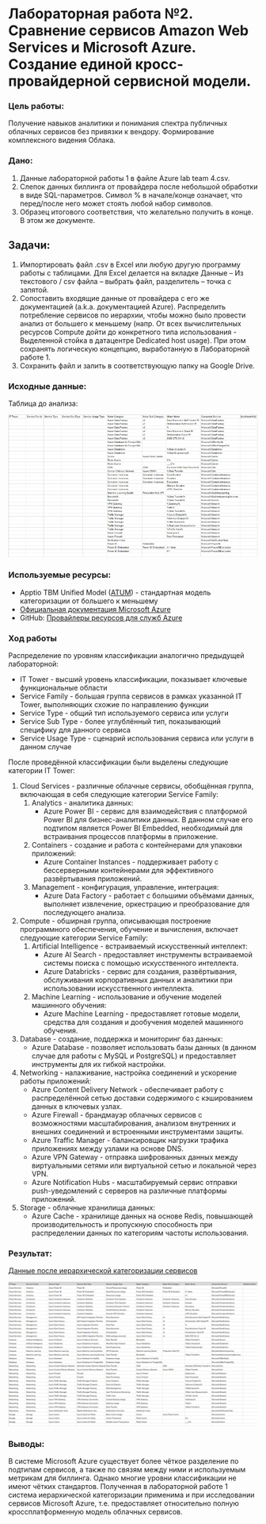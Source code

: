 # Лабораторная работа №2. Сравнение сервисов Amazon Web Services и Microsoft Azure. Создание единой кросс-провайдерной сервисной модели.

### Цель работы:
Получение навыков аналитики и понимания спектра публичных облачных сервисов без привязки к вендору. Формирование комплексного видения Облака. 

### Дано:
1. Данные лабораторной работы 1 в файле Azure lab team 4.csv.
2. Слепок данных биллинга от провайдера после небольшой обработки в виде SQL-параметров. Символ % в начале/конце означает, что перед/после него может стоять любой набор символов.
3. Образец итогового соответствия, что желательно получить в конце. В этом же документе.

## Задачи:
1. Импортировать файл .csv в Excel или любую другую программу работы с таблицами. Для Excel делается на вкладке Данные – Из текстового / csv файла – выбрать файл, разделитель – точка с запятой.
2. Сопоставить входящие данные от провайдера с его же документацией (a.k.a. документацией Azure). Распределить потребление сервисов по иерархии, чтобы можно было провести анализ от большего к меньшему (напр. От всех вычислительных ресурсов Compute дойти до конкретного типа использования - Выделенной стойка в датацентре Dedicated host usage). При этом сохранять логическую концепцию, выработанную в Лабораторной работе 1.
3. Сохранить файл и залить в соответствующую папку на Google Drive.

### Исходные данные:
Таблица до анализа:

![Исходная таблица](https://github.com/DanilRozhin/Clouds-DevOps/blob/main/Clouds%20-%20Lab%202/initial2.jpg)

### Используемые ресурсы:
- Apptio TBM Unified Model ([ATUM](https://www.apptio.com/)) - стандартная модель категоризации от большего к меньшему
- [Официальная документация Microsoft Azure](https://learn.microsoft.com/en-us/azure/)
- GitHub: [Провайлеры ресурсов для служб Azure](https://github.com/MicrosoftDocs/azure-docs/blob/main/articles/azure-resource-manager/management/azure-services-resource-providers.md)

### Ход работы

Распределение по уровням классификации аналогично предыдущей лабораторной:
- IT Tower - высший уровень классификации, показывает ключевые функциональные области
- Service Family - большая группа сервисов в рамках указанной IT Tower, выполняющих схожие по направлению функции
- Service Type - общий тип используемого сервиса или услуги
- Service Sub Type - более углублённый тип, показывающий специфику для данного сервиса
- Service Usage Type - сценарий использования сервиса или услуги в данном случае

После проведённой классификации были выделены следующие категории IT Tower:
1. Cloud Services - различные облачные сервисы, обобщённая группа, включающая в себя следующие категории Service Family:
    1. Analytics - аналитика данных:
       - Azure Power BI - сервис для взаимодействия с платформой Power BI для бизнес-аналитики данных. В данном случае его подтипом является Power BI Embedded, необходимый для встраивания процессов платформы в приложение.
    2. Containers - создание и работа с контейнерами для упаковки приложений:
       - Azure Container Instances - поддерживает работу с бессерверными контейнерами для эффективного развёртывания приложений.
    3. Management - конфигурация, управление, интеграция:
       - Azure Data Factory - работает с большими объёмами данных, выполняет извлечение, оркестрацию и преобразование для последующего анализа.
2. Compute - обширная группа, описывающая построение программного обеспечения, обучение и вычисления, включает следующие категории Service Family:
    1. Artificial Intelligence - встраиваемый искусственный интеллект:
       - Azure AI Search - предоставляет инструменты встраиваемой системы поиска с помощью искусственного интеллекта.
       - Azure Databricks - сервис для создания, развёртывания, обслуживания корпоративных данных и аналитики при использовании искусственного интеллекта.
    2. Machine Learning - использование и обучение моделей машинного обучения:
       - Azure Machine Learning - предоставляет готовые модели, средства для создания и дообучения моделей машинного обучения.
3. Database - создание, поддержка и мониторинг баз данных:
   - Azure Database - позволяет использовать базы данных (в данном случае для работы с MySQL и PostgreSQL) и предоставляет инструменты для их гибкой настройки.
4. Networking - налаживание, настройка соединений и ускорение работы приложений:
   - Azure Content Delivery Network - обеспечивает работу с распределённой сетью доставки содержимого с кэшированием данных в ключевых узлах.
   - Azure Firewall - брандмауэр облачных сервисов с возможностями масштабирования, анализом внутренних и внешних соединений и встроенными инструментами защиты.
   - Azure Traffic Manager - балансировщик нагрузки трафика приложениях между узлами на основе DNS.
   - Azure VPN Gateway - отправка шифрованных данных между виртуальными сетями или виртуальной сетью и локальной через VPN.
   - Azure Notification Hubs - масштабируемый сервис отправки push-уведомлений с серверов на различные платформы приложений.
5. Storage - облачные хранилища данных:
   - Azure Cache - хранилище данных на основе Redis, повышающей производительность и пропускную способность при распределении данных по категориям частоты использования.

### Результат:

[Данные после иерархической категоризации сервисов](https://docs.google.com/spreadsheets/d/1wXMQtc-HLDuVe-oYnKdhtfQ_Fl_jXcL4YXIZN2IxxXM/edit?usp=sharing)

![Таблица](https://github.com/DanilRozhin/Clouds-DevOps/blob/main/Clouds%20-%20Lab%202/result2.jpg)

### Выводы:

В системе Microsoft Azure существует более чёткое разделение по подтипам сервисов, а также по связям между ними и используемым метрикам для биллинга. Однако многие уровни классификации не имеют чётких стандартов. Полученная в лабораторной работе 1 система иерархической категоризации применима и при исследовании сервисов Microsoft Azure, т.е. предоставляет относительно полную кроссплатформенную модель облачных сервисов.
